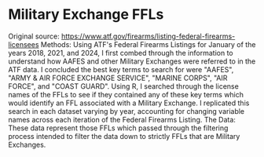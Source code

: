# Military Exchange FFLs
Original source: https://www.atf.gov/firearms/listing-federal-firearms-licensees
Methods: Using ATF's Federal Firearms Listings for January of the years 2018, 2021, and 2024, I first combed through the information to understand how AAFES and other Military 
Exchanges were referred to in the ATF data. I concluded the best key terms to search for were "AAFES", "ARMY & AIR FORCE EXCHANGE SERVICE", "MARINE CORPS", "AIR FORCE", and "COAST GUARD".
Using R, I searched through the license names of the FFLs to see if they contained any of these key terms which would identify an FFL associated with a Military Exchange. I replicated 
this search in each dataset varying by year, accounting for changing variable names across each iteration of the Federal Firearms Listing.
The Data: These data represent those FFLs which passed through the filtering process intended to filter the data down to strictly FFLs that are Military Exchanges.
